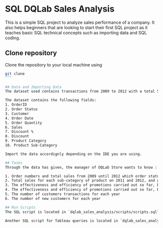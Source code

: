 # SQL DQLab Sales Analysis

This is a simple SQL project to analyze sales performance of a company. It also helps beginners that are looking to start their first SQL project as it teaches basic SQL technical concepts such as importing data and SQL coding.

## Clone repository
Clone the repository to your local machine using
````bash
git clone 
```

## Data and Importing Data
The dataset used contains transactions from 2009 to 2012 with a total 5500 data points. The raw data is provided as an Excel file `clean-data.csv`.

The dataset contains the following fields:
1. OrderID
2. Order Status
3. Customer
4. Order Date
5. Order Quantity
6. Sales
7. Discount %
8. Discount
9. Product Category
10. Product Sub-Category

Import the data accordignly depending on the IDE you are using. 

## Tasks
Through the data has given, the manager of DQLab Store wants to know :

1. Order numbers and total sales from 2009 until 2012 which order status is finished
2. Total sales for each sub-category of product on 2011 and 2012, and growth rate of sales between 2011 and 2012
3. The effectiveness and efficiency of promotions carried out so far, by calculating the burn rate of the overall promotions by year
4. The effectiveness and efficiency of promotions carried out so far, by calculating the burn rate of the overall promotions by sub-category of product on 2012
5. The number of customers transactions for each year
6. The number of new customers for each year

## Run Scripts
The SQL script is located in `dqlab_sales_analysis/scripts/scripts.sql`. Open the sql file in your SQL IDE and execute the query lines accordingly.

Another SQL script for Tableau queries is located in `dqlab_sales_analysis/scripts/tableau_queries.sql`. These are executed to produce the necessary Excel files for visualization in Tableau.